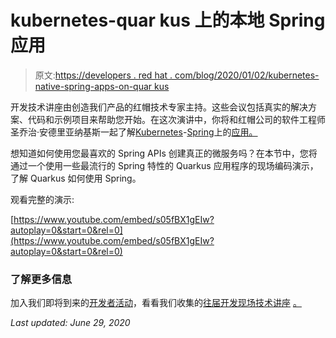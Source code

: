 # kubernetes-quar kus 上的本地 Spring 应用

> 原文:[https://developers . red hat . com/blog/2020/01/02/kubernetes-native-spring-apps-on-quar kus](https://developers.redhat.com/blog/2020/01/02/kubernetes-native-spring-apps-on-quarkus)

开发技术讲座由创造我们产品的红帽技术专家主持。这些会议包括真实的解决方案、代码和示例项目来帮助您开始。在这次演讲中，你将和红帽公司的软件工程师圣乔治·安德里亚纳基斯一起了解[Kubernetes](https://developers.redhat.com/topics/kubernetes/)-[Spring](https://developers.redhat.com/topics/spring-boot/)上的[应用。](https://developers.redhat.com/topics/quarkus/)

想知道如何使用您最喜欢的 Spring APIs 创建真正的微服务吗？在本节中，您将通过一个使用一些最流行的 Spring 特性的 Quarkus 应用程序的现场编码演示，了解 Quarkus 如何使用 Spring。

观看完整的演示:

[https://www.youtube.com/embed/s05fBX1gEIw?autoplay=0&start=0&rel=0](https://www.youtube.com/embed/s05fBX1gEIw?autoplay=0&start=0&rel=0)

### 了解更多信息

加入我们即将到来的[开发者活动](https://developers.redhat.com/events/)，看看我们收集的[往届开发现场技术讲座](https://developers.redhat.com/devnation/?page=0) [。](https://developers.redhat.com/events/)

*Last updated: June 29, 2020*